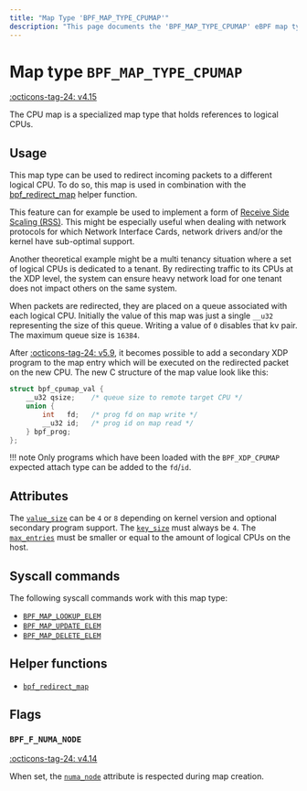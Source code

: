 ```yaml
---
title: "Map Type 'BPF_MAP_TYPE_CPUMAP'"
description: "This page documents the 'BPF_MAP_TYPE_CPUMAP' eBPF map type, including its definition, usage, program types that can use it, and examples."
---
```

# Map type `BPF_MAP_TYPE_CPUMAP`

<!-- [FEATURE_TAG](BPF_MAP_TYPE_CPUMAP) -->
[:octicons-tag-24: v4.15](https://github.com/torvalds/linux/commit/6710e1126934d8b4372b4d2f9ae1646cd3f151bf)
<!-- [/FEATURE_TAG] -->

The CPU map is a specialized map type that holds references to logical CPUs.

## Usage

This map type can be used to redirect incoming packets to a different logical CPU. To do so, this map is used in combination with the [bpf_redirect_map](../helper-function/bpf_redirect_map.md) helper function.

This feature can for example be used to implement a form of [Receive Side Scaling (RSS)](https://www.kernel.org/doc/Documentation/networking/scaling.txt). This might be especially useful when dealing with network protocols for which Network Interface Cards, network drivers and/or the kernel have sub-optimal support.

Another theoretical example might be a multi tenancy situation where a set of logical CPUs is dedicated to a tenant. By redirecting traffic to its CPUs at the XDP level, the system can ensure heavy network load for one tenant does not impact others on the same system.

When packets are redirected, they are placed on a queue associated with each logical CPU. Initially the value of this map was just a single `__u32` representing the size of this queue. Writing a value of `0` disables that kv pair. The maximum queue size is `16384`.

After [:octicons-tag-24: v5.9](https://github.com/torvalds/linux/commit/9216477449f33cdbc9c9a99d49f500b7fbb81702), it becomes possible to add a secondary XDP program to the map entry which will be executed on the redirected packet on the new CPU. The new C structure of the map value look like this:

```c
struct bpf_cpumap_val {
	__u32 qsize;	/* queue size to remote target CPU */
	union {
		int   fd;	/* prog fd on map write */
		__u32 id;	/* prog id on map read */
	} bpf_prog;
};
```

!!! note
    Only programs which have been loaded with the `BPF_XDP_CPUMAP` expected attach type can be added to the `fd`/`id`.

## Attributes

The [`value_size`](../syscall/BPF_MAP_CREATE.md#value_size) can be `4` or `8` depending on kernel version and optional secondary program support. The [`key_size`](../syscall/BPF_MAP_CREATE.md#key_size) must always be `4`. The [`max_entries`](../syscall/BPF_MAP_CREATE.md#max_entries) must be smaller or equal to the amount of logical CPUs on the host.

<!-- TODO link to generic page for attributes which are the same for every map type -->

## Syscall commands

The following syscall commands work with this map type:

* [`BPF_MAP_LOOKUP_ELEM`](../syscall/BPF_MAP_LOOKUP_ELEM.md)
* [`BPF_MAP_UPDATE_ELEM`](../syscall/BPF_MAP_UPDATE_ELEM.md)
* [`BPF_MAP_DELETE_ELEM`](../syscall/BPF_MAP_DELETE_ELEM.md)

## Helper functions

<!-- DO NOT EDIT MANUALLY -->
<!-- [MAP_HELPER_FUNC_REF] -->
 * [`bpf_redirect_map`](../helper-function/bpf_redirect_map.md)
<!-- [/MAP_HELPER_FUNC_REF] -->

## Flags

### `BPF_F_NUMA_NODE`

[:octicons-tag-24: v4.14](https://github.com/torvalds/linux/commit/96eabe7a40aa17e613cf3db2c742ee8b1fc764d0)

When set, the [`numa_node`](../syscall/BPF_MAP_CREATE.md#numa_node) attribute is respected during map creation.
